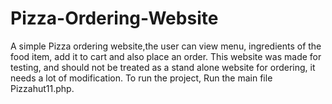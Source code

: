 # Pizza-Ordering-Website
A simple Pizza ordering website,the user can view menu, ingredients of the food item, add it to cart and also place an order.
This website was made for testing, and should not be treated as a stand alone website for ordering, it needs a lot of modification.
To run the project, Run the main file Pizzahut11.php.

